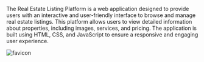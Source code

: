 The Real Estate Listing Platform is a web application designed to provide users with an interactive and user-friendly interface to browse and manage real estate listings. 
This platform allows users to view detailed information about properties, including images, services, and pricing. 
The application is built using HTML, CSS, and JavaScript to ensure a responsive and engaging user experience.



![favicon](https://github.com/user-attachments/assets/96b3a63b-90fb-483c-a4bd-d1cf6f1e1694)
